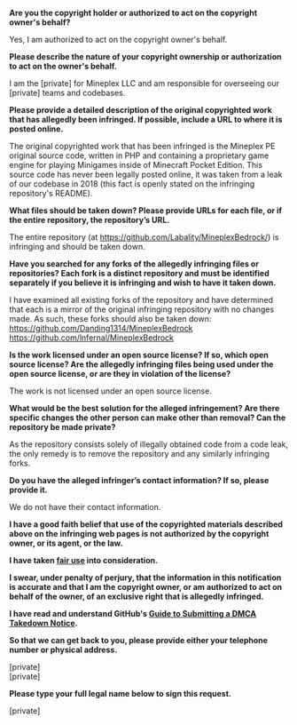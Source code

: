 **Are you the copyright holder or authorized to act on the copyright owner's behalf?**

Yes, I am authorized to act on the copyright owner's behalf.

**Please describe the nature of your copyright ownership or authorization to act on the owner's behalf.**

I am the [private] for Mineplex LLC and am responsible for overseeing our [private] teams and codebases.

**Please provide a detailed description of the original copyrighted work that has allegedly been infringed. If possible, include a URL to where it is posted online.**

The original copyrighted work that has been infringed is the Mineplex PE original source code, written in PHP and containing a proprietary game engine for playing Minigames inside of Minecraft Pocket Edition. This source code has never been legally posted online, it was taken from a leak of our codebase in 2018 (this fact is openly stated on the infringing repository's README).

**What files should be taken down? Please provide URLs for each file, or if the entire repository, the repository’s URL.**

The entire repository (at https://github.com/Labality/MineplexBedrock/) is infringing and should be taken down.

**Have you searched for any forks of the allegedly infringing files or repositories? Each fork is a distinct repository and must be identified separately if you believe it is infringing and wish to have it taken down.**

I have examined all existing forks of the repository and have determined that each is a mirror of the original infringing repository with no changes made. As such, these forks should also be taken down:  
https://github.com/Danding1314/MineplexBedrock  
https://github.com/lnfernal/MineplexBedrock

**Is the work licensed under an open source license? If so, which open source license? Are the allegedly infringing files being used under the open source license, or are they in violation of the license?**

The work is not licensed under an open source license.

**What would be the best solution for the alleged infringement? Are there specific changes the other person can make other than removal? Can the repository be made private?**

As the repository consists solely of illegally obtained code from a code leak, the only remedy is to remove the repository and any similarly infringing forks.

**Do you have the alleged infringer’s contact information? If so, please provide it.**

We do not have their contact information.

**I have a good faith belief that use of the copyrighted materials described above on the infringing web pages is not authorized by the copyright owner, or its agent, or the law.**

**I have taken <a href="https://www.lumendatabase.org/topics/22">fair use</a> into consideration.**

**I swear, under penalty of perjury, that the information in this notification is accurate and that I am the copyright owner, or am authorized to act on behalf of the owner, of an exclusive right that is allegedly infringed.**

**I have read and understand GitHub's <a href="https://docs.github.com/articles/guide-to-submitting-a-dmca-takedown-notice/">Guide to Submitting a DMCA Takedown Notice</a>.**

**So that we can get back to you, please provide either your telephone number or physical address.**

[private]  
[private]  

**Please type your full legal name below to sign this request.**

[private]  
